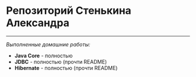 # Репозиторий Стенькина Александра

***

_Выполненные домашние работы:_

* **Java Core** - полностью
* **JDBC** - полностью (прочти README)
* **Hibernate** - полностью (прочти README)
